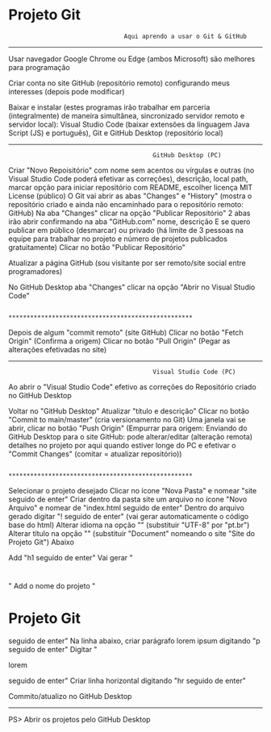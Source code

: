 #                                               Projeto Git

                                    Aqui aprendo a usar o Git & GitHub
---------------------------------------------------------------------------------------------------------------
 
 Usar navegador Google Chrome ou Edge (ambos Microsoft) são melhores para programação
 
 Criar conta no site GitHub (repositório remoto) configurando meus interesses (depois pode modificar)

 Baixar e instalar (estes programas irão trabalhar em parceria (integralmente) de maneira simultânea, sincronizado servidor remoto e servidor local): Visual Studio Code (baixar extensões da linguagem Java Script (JS) e português), Git e GitHub Desktop (repositório local)

 ______________________________________________________________________________________________________________
                                            GitHub Desktop (PC)
 
 Criar "Novo Repoisitório" com nome sem acentos ou vírgulas e outras (no Visual Studio Code poderá efetivar as correções), descrição, local path, marcar opção para iniciar repositório com README, escolher licença MIT License (público)
 O Git vai abrir as abas "Changes" e "History" (mostra o repositório criado e ainda não encaminhado para o repositório remoto: GitHub)
 Na aba "Changes" clicar na opção "Publicar Repositório"
 2 abas irão abrir confirmando na aba "GitHub.com" nome, descrição E se quero publicar em público (desmarcar) ou privado (há limite de 3 pessoas na equipe para trabalhar no projeto e número de projetos publicados gratuitamente)
 Clicar no botão "Publicar Repositório"

 Atualizar a página GitHub (sou visitante por ser remoto/site social entre programadores)

 No GitHub Desktop aba "Changes" clicar na opção "Abrir no Visual Studio Code"


                            ***************************************************

Depois de algum "commit remoto" (site GitHub)
Clicar no botão "Fetch Origin" (Confirma a origem)
Clicar no botão "Pull Origin" (Pegar as alterações efetivadas no site)

 ______________________________________________________________________________________________________________
                                            Visual Studio Code (PC)

Ao abrir o "Visual Studio Code" efetivo as correções do Repositório criado no GitHub Desktop

Voltar no "GitHub Desktop"
Atualizar "título e descrição"
Clicar no botão "Commit to main/master" (cria versionamento no Git)
Uma janela vai se abrir, clicar no botão "Push Origin" (Empurrar para origem: Enviando do GitHub Desktop para o site GitHub: pode alterar/editar (alteração remota) detalhes no projeto por aqui quando estiver longe do PC e efetivar o "Commit Changes" (comitar = atualizar repositório))

                           ***************************************************

Selecionar o projeto desejado
Clicar no ícone "Nova Pasta" e nomear "site seguido de enter"
Criar dentro da pasta site um arquivo no ícone "Novo Arquivo" e nomear de "index.html seguido de enter"
Dentro do arquivo gerado digitar "! seguido de enter" (vai gerar automaticamente o código base do html)
Alterar idioma na opção "<meta charset="UTF-8">" (substituir "UTF-8" por "pt.br")
Alterar título na opção "<title>Document</title>" (substituir "Document" nomeando o site "Site do Projeto Git")
Abaixo
</head>
<body>
Add "h1 seguido de enter"
Vai gerar "<h1></h1>"
Add o nome do projeto "<h1>Projeto Git</h1> seguido de enter"
Na linha abaixo, criar parágrafo lorem ipsum digitando "p seguido de enter"
Digitar "<p>lorem</p> seguido de enter"
Criar linha horizontal digitando "hr seguido de enter"

Commito/atualizo no GitHub Desktop



_______________________________________________________________________________________________________________

PS> Abrir os projetos pelo GitHub Desktop





